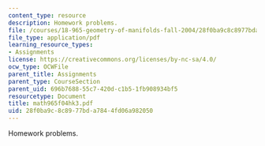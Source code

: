 ```yaml
---
content_type: resource
description: Homework problems.
file: /courses/18-965-geometry-of-manifolds-fall-2004/28f0ba9c8c8977bda7844fd06a982050_math965f04hk3.pdf
file_type: application/pdf
learning_resource_types:
- Assignments
license: https://creativecommons.org/licenses/by-nc-sa/4.0/
ocw_type: OCWFile
parent_title: Assignments
parent_type: CourseSection
parent_uid: 696b7688-55c7-420d-c1b5-1fb908934bf5
resourcetype: Document
title: math965f04hk3.pdf
uid: 28f0ba9c-8c89-77bd-a784-4fd06a982050
---
```

Homework problems.